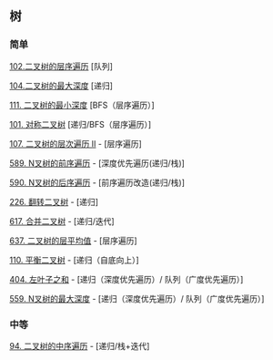 ## 树

### 简单

[102.二叉树的层序遍历](https://leetcode-cn.com/problems/binary-tree-level-order-traversal) [队列]

[104.二叉树的最大深度](https://leetcode-cn.com/problems/maximum-depth-of-binary-tree) [递归]

[111. 二叉树的最小深度](https://leetcode-cn.com/problems/minimum-depth-of-binary-tree/submissions/) [BFS（层序遍历）]

[101. 对称二叉树](https://leetcode-cn.com/problems/symmetric-tree/) [递归/BFS（层序遍历）]

[107. 二叉树的层次遍历 II](https://leetcode-cn.com/problems/binary-tree-level-order-traversal-ii/submissions/) - [层序遍历]

[589. N叉树的前序遍历](https://leetcode-cn.com/problems/n-ary-tree-preorder-traversal/submissions/) - [深度优先遍历(递归/栈)]

[590. N叉树的后序遍历](https://leetcode-cn.com/problems/n-ary-tree-postorder-traversal/) - [前序遍历改造(递归/栈)]

[226. 翻转二叉树](https://leetcode-cn.com/problems/invert-binary-tree/submissions/) - [递归]

[617. 合并二叉树](https://leetcode-cn.com/problems/merge-two-binary-trees/) - [递归/迭代]

[637. 二叉树的层平均值](https://leetcode-cn.com/problems/average-of-levels-in-binary-tree/) - [层序遍历]

[110. 平衡二叉树](https://leetcode-cn.com/problems/balanced-binary-tree/) - [递归（自底向上）]

[404. 左叶子之和](https://leetcode-cn.com/problems/sum-of-left-leaves/) - [递归（深度优先遍历）/ 队列（广度优先遍历）]

[559. N叉树的最大深度](https://leetcode-cn.com/problems/maximum-depth-of-n-ary-tree/) - [递归（深度优先遍历）/ 队列（广度优先遍历）]

### 中等

[94. 二叉树的中序遍历](https://leetcode-cn.com/problems/binary-tree-inorder-traversal/) - [递归/栈+迭代]
